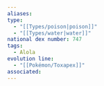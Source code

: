 ```yaml
---
aliases: 
type:
  - "[[Types/poison|poison]]"
  - "[[Types/water|water]]"
national dex number: 747
tags:
  - Alola
evolution line:
  - "[[Pokémon/Toxapex]]"
associated: 
---
```

